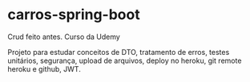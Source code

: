 # carros-spring-boot
Crud feito antes. Curso da Udemy

Projeto para estudar conceitos de DTO, tratamento de erros, testes unitários, segurança, upload de arquivos, deploy no heroku, git remote heroku e github, JWT.
